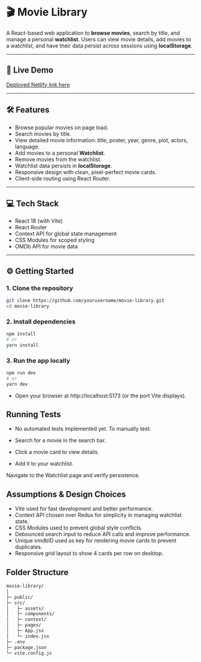 # 🎬 Movie Library

A React-based web application to **browse movies**, search by title, and manage a personal **watchlist**. Users can view movie details, add movies to a watchlist, and have their data persist across sessions using **localStorage**.

---

## 🔗 Live Demo

<a href="https://candid-torte-f38fc7.netlify.app/" target="_blank" rel="noopener noreferrer">
  Deployed Netlify link here
</a>


---

## 🛠 Features

- Browse popular movies on page load.  
- Search movies by title.  
- View detailed movie information: title, poster, year, genre, plot, actors, language.  
- Add movies to a personal **Watchlist**.  
- Remove movies from the watchlist.  
- Watchlist data persists in **localStorage**.  
- Responsive design with clean, pixel-perfect movie cards.  
- Client-side routing using React Router.  

---

## 💻 Tech Stack

- React 18 (with Vite)  
- React Router  
- Context API for global state management  
- CSS Modules for scoped styling  
- OMDb API for movie data  

---

## ⚙️ Getting Started

### **1. Clone the repository**

```bash
git clone https://github.com/yourusername/movie-library.git
cd movie-library

```
### **2. Install dependencies**

```bash
npm install
# or
yarn install

```
### **3. Run the app locally**

```bash
npm run dev
# or
yarn dev

```
- Open your browser at http://localhost:5173 (or the port Vite displays).

## Running Tests
- No automated tests implemented yet.
To manually test:

- Search for a movie in the search bar.
- Click a movie card to view details.
- Add it to your watchlist.

Navigate to the Watchlist page and verify persistence.


## Assumptions & Design Choices

- Vite used for fast development and better performance.
- Context API chosen over Redux for simplicity in managing watchlist state.
- CSS Modules used to prevent global style conflicts.
- Debounced search input to reduce API calls and improve performance.
- Unique omdbID used as key for rendering movie cards to prevent duplicates.
- Responsive grid layout to show 4 cards per row on desktop.

## Folder Structure
```bash
movie-library/
│
├─ public/
├─ src/
│   ├─ assets/
│   ├─ components/
│   ├─ context/
│   ├─ pages/
│   ├─ App.jsx
│   └─ index.jsx
├─ .env
├─ package.json
└─ vite.config.js
```

